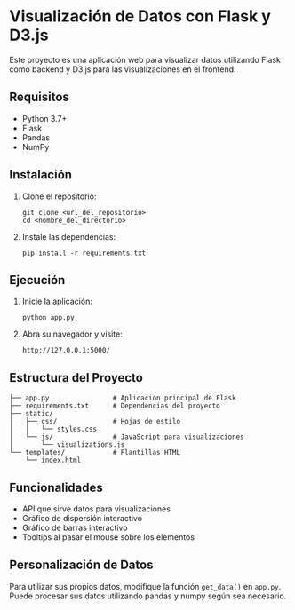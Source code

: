 # Visualización de Datos con Flask y D3.js

Este proyecto es una aplicación web para visualizar datos utilizando Flask como backend y D3.js para las visualizaciones en el frontend.

## Requisitos

- Python 3.7+
- Flask
- Pandas
- NumPy

## Instalación

1. Clone el repositorio:
   ```
   git clone <url_del_repositorio>
   cd <nombre_del_directorio>
   ```

2. Instale las dependencias:
   ```
   pip install -r requirements.txt
   ```

## Ejecución

1. Inicie la aplicación:
   ```
   python app.py
   ```

2. Abra su navegador y visite:
   ```
   http://127.0.0.1:5000/
   ```

## Estructura del Proyecto

```
├── app.py                # Aplicación principal de Flask
├── requirements.txt      # Dependencias del proyecto
├── static/              
│   ├── css/              # Hojas de estilo
│   │   └── styles.css    
│   └── js/               # JavaScript para visualizaciones
│       └── visualizations.js
└── templates/            # Plantillas HTML
    └── index.html
```

## Funcionalidades

- API que sirve datos para visualizaciones
- Gráfico de dispersión interactivo
- Gráfico de barras interactivo
- Tooltips al pasar el mouse sobre los elementos

## Personalización de Datos

Para utilizar sus propios datos, modifique la función `get_data()` en `app.py`. Puede procesar sus datos utilizando pandas y numpy según sea necesario. 